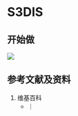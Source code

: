 # S3DIS

## 开始做

![](/images/基本数据类型/经典数据集/点云/S3DIS/01.jpg)

## 参考文献及资料

1. 维基百科
	- [](https://en.wikipedia.org/wiki/) ｜ [](https://zh.wikipedia.org/wiki/) 
